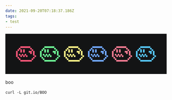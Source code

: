 ```yaml
---
date: 2021-09-20T07:18:37.186Z
tags:
- test
---
```


![Boos from the Mario Series in multiple colors](/uploads/1632122313_boo.png)

boo

`curl -L git.io/BOO`
